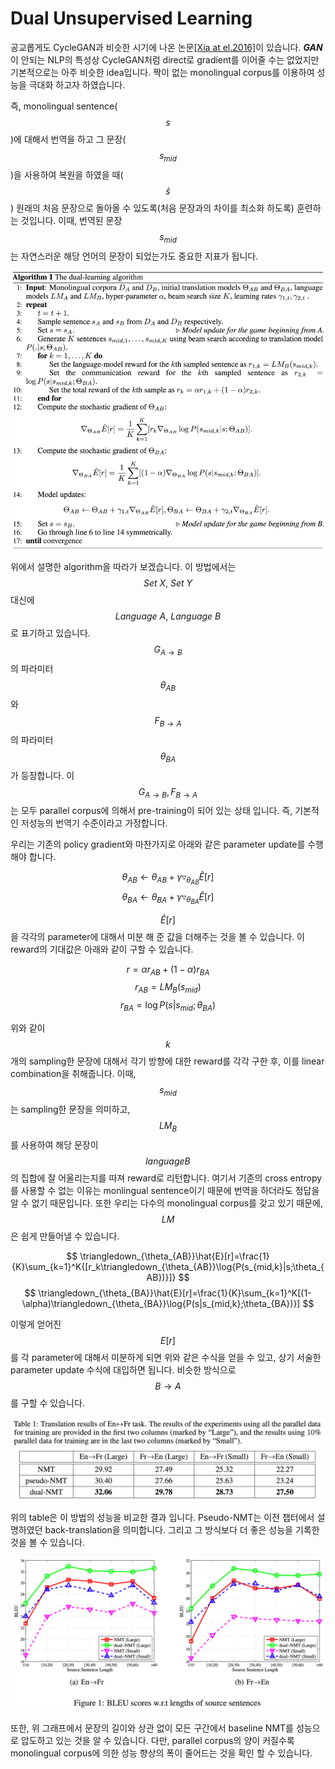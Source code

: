 # Dual Unsupervised Learning
  
공교롭게도 CycleGAN과 비슷한 시기에 나온 논문[\[Xia at el.2016\]](https://arxiv.org/pdf/1611.00179.pdf)이 있습니다. ***GAN***이 안되는 NLP의 특성상 CycleGAN처럼 direct로 gradient를 이어줄 수는 없었지만 기본적으로는 아주 비슷한 idea입니다. 짝이 없는 monolingual corpus를 이용하여 성능을 극대화 하고자 하였습니다.

즉, monolingual sentence($$ s $$)에 대해서 번역을 하고 그 문장($$ s_{mid} $$)을 사용하여 복원을 하였을 때($$ \hat{s} $$) 원래의 처음 문장으로 돌아올 수 있도록(처음 문장과의 차이를 최소화 하도록) 훈련하는 것입니다. 이때, 번역된 문장 $$ s_{mid} $$는 자연스러운 해당 언어의 문장이 되었는가도 중요한 지표가 됩니다.

![](/assets/rl-dual-learning-1.png)

위에서 설명한 algorithm을 따라가 보겠습니다. 이 방법에서는 $$ Set~X,~Set~Y $$ 대신에 $$ Language~A,~Language~B $$로 표기하고 있습니다. $$ G_{A \rightarrow B} $$의 파라미터 $$ \theta_{AB} $$와 $$ F_{B \rightarrow A} $$의 파라미터 $$ \theta_{BA} $$가 등장합니다. 이 $$ G_{A \rightarrow B}, F_{B \rightarrow A} $$는 모두 parallel corpus에 의해서 pre-training이 되어 있는 상태 입니다. 즉, 기본적인 저성능의 번역기 수준이라고 가정합니다.

우리는 기존의 policy gradient와 마찬가지로 아래와 같은 parameter update를 수행해야 합니다.

$$
\theta_{AB} \leftarrow \theta_{AB} + \gamma \triangledown_{\theta_{AB}}\hat{E}[r]
$$
$$
\theta_{BA} \leftarrow \theta_{BA} + \gamma \triangledown_{\theta_{BA}}\hat{E}[r]
$$

$$ \hat{E}[r] $$을 각각의 parameter에 대해서 미분 해 준 값을 더해주는 것을 볼 수 있습니다. 이 reward의 기대값은 아래와 같이 구할 수 있습니다.

$$
r=\alpha r_{AB} + (1-\alpha)r_{BA}
$$
$$
r_{AB}=LM_{B}(s_{mid})
$$
$$
r_{BA}=\log{P(s|s_{mid};\theta_{BA})}
$$

위와 같이 $$ k $$개의 sampling한 문장에 대해서 각기 방향에 대한 reward를 각각 구한 후, 이를 linear combination을 취해줍니다. 이때, $$ s_{mid} $$는 sampling한 문장을 의미하고, $$ LM_B $$를 사용하여 해당 문장이 $$ language B $$의 집합에 잘 어울리는지를 따져 reward로 리턴합니다. 여기서 기존의 cross entropy를 사용할 수 없는 이유는 monlingual sentence이기 때문에 번역을 하더라도 정답을 알 수 없기 때문입니다. 또한 우리는 다수의 monolingual corpus를 갖고 있기 때문에, $$ LM $$은 쉽게 만들어낼 수 있습니다.

$$
\triangledown_{\theta_{AB}}\hat{E}[r]=\frac{1}{K}\sum_{k=1}^K{[r_k\triangledown_{\theta_{AB}}\log{P(s_{mid,k}|s;\theta_{AB})}]}
$$
$$
\triangledown_{\theta_{BA}}\hat{E}[r]=\frac{1}{K}\sum_{k=1}^K[(1-\alpha)\triangledown_{\theta_{BA}}\log{P(s|s_{mid,k};\theta_{BA})}]
$$

이렇게 얻어진 $$ E[r] $$를 각 parameter에 대해서 미분하게 되면 위와 같은 수식을 얻을 수 있고, 상기 서술한 parameter update 수식에 대입하면 됩니다. 비슷한 방식으로 $$ B \rightarrow A $$를 구할 수 있습니다.

![](/assets/rl-dual-learning-2.png)

위의 table은 이 방법의 성능을 비교한 결과 입니다. Pseudo-NMT는 이전 챕터에서 설명하였던 back-translation을 의미합니다. 그리고 그 방식보다 더 좋은 성능을 기록한 것을 볼 수 있습니다.

![](/assets/rl-dual-learning-3.png)

또한, 위 그래프에서 문장의 길이와 상관 없이 모든 구간에서 baseline NMT를 성능으로 압도하고 있는 것을 알 수 있습니다. 다만, parallel corpus의 양이 커질수록 monolingual corpus에 의한 성능 향상의 폭이 줄어드는 것을 확인 할 수 있습니다.

